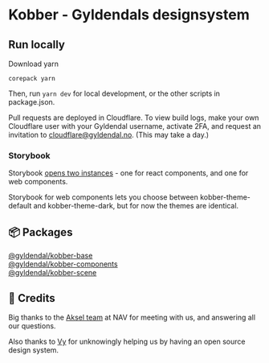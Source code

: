 # Kobber - Gyldendals designsystem

## Run locally

Download yarn

```
corepack yarn
```

Then, run `yarn dev` for local development, or the other scripts in package.json.

Pull requests are deployed in Cloudflare. To view build logs, make your own Cloudflare user with your Gyldendal username, activate 2FA, and request an invitation to cloudflare@gyldendal.no. (This may take a day.)

### Storybook

Storybook [opens two instances](https://github.com/GyldendalDigital/kobber/pull/6) - one for react components, and one for web components.

Storybook for web components lets you choose between kobber-theme-default and kobber-theme-dark, but for now the themes are identical.

## 📦 Packages

[@gyldendal/kobber-base](./packages/kobber-base/README.md)
<br />
[@gyldendal/kobber-components](./packages/kobber-components/README.md)
<br />
[@gyldendal/kobber-scene](./packages/kobber-scene/README.md)

## 🙏 Credits

Big thanks to the [Aksel team](https://aksel.nav.no) at NAV for meeting with us, and answering all our questions.

Also thanks to [Vy](https://spor.vy.no) for unknowingly helping us by having an open source design system.
